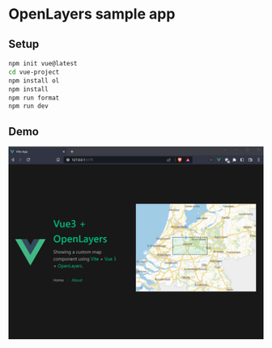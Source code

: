 ﻿# OpenLayers sample app

## Setup

```sh
npm init vue@latest
cd vue-project
npm install ol
npm install
npm run format
npm run dev
```

## Demo

![sceenshot](screenshot.png)
